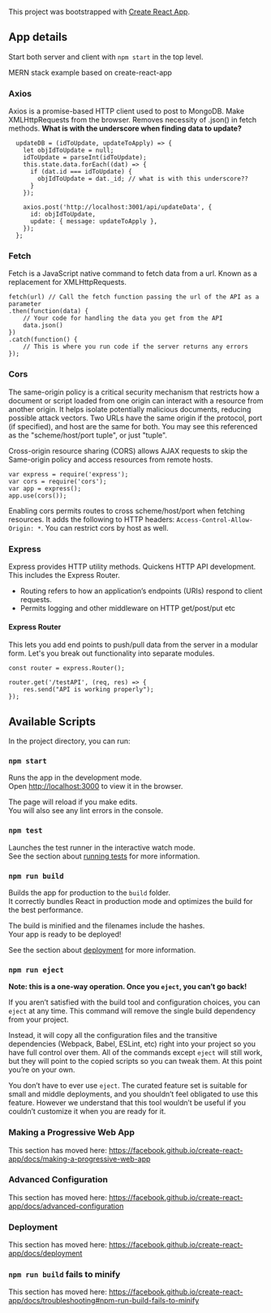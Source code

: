 This project was bootstrapped with [Create React App](https://github.com/facebook/create-react-app).

## App details
Start both server and client with `npm start` in the top level.

MERN stack example based on create-react-app

### Axios
Axios is a promise-based HTTP client used to post to MongoDB. Make XMLHttpRequests from the browser. Removes necessity of .json() in fetch methods.
**What is with the underscore when finding data to update?**
```
  updateDB = (idToUpdate, updateToApply) => {
    let objIdToUpdate = null;
    idToUpdate = parseInt(idToUpdate);
    this.state.data.forEach((dat) => {
      if (dat.id === idToUpdate) {
        objIdToUpdate = dat._id; // what is with this underscore??
      }
    });

    axios.post('http://localhost:3001/api/updateData', {
      id: objIdToUpdate,
      update: { message: updateToApply },
    });
  };
```

### Fetch
Fetch is a JavaScript native command to fetch data from a url. Known as a replacement for XMLHttpRequests.

```
fetch(url) // Call the fetch function passing the url of the API as a parameter
.then(function(data) {
    // Your code for handling the data you get from the API
    data.json()
})
.catch(function() {
    // This is where you run code if the server returns any errors
});
```

### Cors
The same-origin policy is a critical security mechanism that restricts how a document or script loaded from one origin can interact with a resource from another origin. It helps isolate potentially malicious documents, reducing possible attack vectors. Two URLs have the same origin if the protocol, port (if specified), and host are the same for both. You may see this referenced as the "scheme/host/port tuple", or just "tuple". 

Cross-origin resource sharing (CORS) allows AJAX requests to skip the Same-origin policy and access resources from remote hosts.

```
var express = require('express');
var cors = require('cors');
var app = express();
app.use(cors());
```

Enabling cors permits routes to cross scheme/host/port when fetching resources. It adds the following to HTTP headers: `Access-Control-Allow-Origin: *`. You can restrict cors by host as well.

### Express
Express provides HTTP utility methods. Quickens HTTP API development. This includes the Express Router.
* Routing refers to how an application’s endpoints (URIs) respond to client requests. 
* Permits logging and other middleware on HTTP get/post/put etc

#### Express Router
This lets you add end points to push/pull data from the server in a modular form. Let's you break out functionality into separate modules.

```
const router = express.Router();

router.get('/testAPI', (req, res) => {
    res.send("API is working properly");
});
```
## Available Scripts

In the project directory, you can run:

### `npm start`

Runs the app in the development mode.<br>
Open [http://localhost:3000](http://localhost:3000) to view it in the browser.

The page will reload if you make edits.<br>
You will also see any lint errors in the console.

### `npm test`

Launches the test runner in the interactive watch mode.<br>
See the section about [running tests](https://facebook.github.io/create-react-app/docs/running-tests) for more information.

### `npm run build`

Builds the app for production to the `build` folder.<br>
It correctly bundles React in production mode and optimizes the build for the best performance.

The build is minified and the filenames include the hashes.<br>
Your app is ready to be deployed!

See the section about [deployment](https://facebook.github.io/create-react-app/docs/deployment) for more information.

### `npm run eject`

**Note: this is a one-way operation. Once you `eject`, you can’t go back!**

If you aren’t satisfied with the build tool and configuration choices, you can `eject` at any time. This command will remove the single build dependency from your project.

Instead, it will copy all the configuration files and the transitive dependencies (Webpack, Babel, ESLint, etc) right into your project so you have full control over them. All of the commands except `eject` will still work, but they will point to the copied scripts so you can tweak them. At this point you’re on your own.

You don’t have to ever use `eject`. The curated feature set is suitable for small and middle deployments, and you shouldn’t feel obligated to use this feature. However we understand that this tool wouldn’t be useful if you couldn’t customize it when you are ready for it.

### Making a Progressive Web App

This section has moved here: https://facebook.github.io/create-react-app/docs/making-a-progressive-web-app

### Advanced Configuration

This section has moved here: https://facebook.github.io/create-react-app/docs/advanced-configuration

### Deployment

This section has moved here: https://facebook.github.io/create-react-app/docs/deployment

### `npm run build` fails to minify

This section has moved here: https://facebook.github.io/create-react-app/docs/troubleshooting#npm-run-build-fails-to-minify
